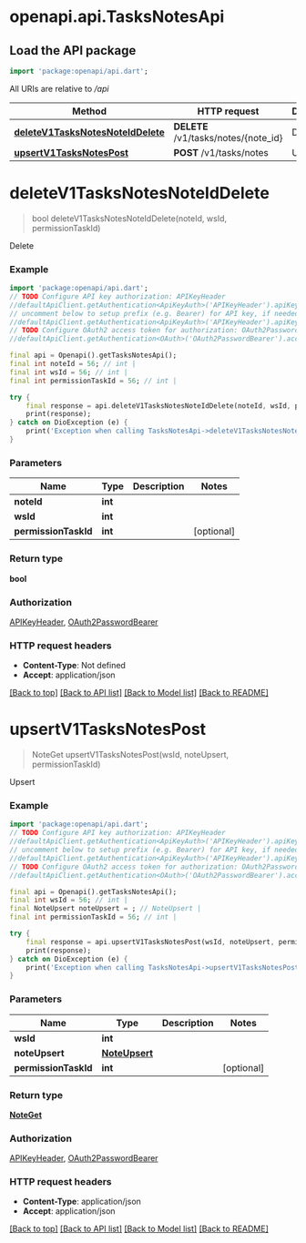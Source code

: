 # openapi.api.TasksNotesApi

## Load the API package
```dart
import 'package:openapi/api.dart';
```

All URIs are relative to */api*

Method | HTTP request | Description
------------- | ------------- | -------------
[**deleteV1TasksNotesNoteIdDelete**](TasksNotesApi.md#deletev1tasksnotesnoteiddelete) | **DELETE** /v1/tasks/notes/{note_id} | Delete
[**upsertV1TasksNotesPost**](TasksNotesApi.md#upsertv1tasksnotespost) | **POST** /v1/tasks/notes | Upsert


# **deleteV1TasksNotesNoteIdDelete**
> bool deleteV1TasksNotesNoteIdDelete(noteId, wsId, permissionTaskId)

Delete

### Example
```dart
import 'package:openapi/api.dart';
// TODO Configure API key authorization: APIKeyHeader
//defaultApiClient.getAuthentication<ApiKeyAuth>('APIKeyHeader').apiKey = 'YOUR_API_KEY';
// uncomment below to setup prefix (e.g. Bearer) for API key, if needed
//defaultApiClient.getAuthentication<ApiKeyAuth>('APIKeyHeader').apiKeyPrefix = 'Bearer';
// TODO Configure OAuth2 access token for authorization: OAuth2PasswordBearer
//defaultApiClient.getAuthentication<OAuth>('OAuth2PasswordBearer').accessToken = 'YOUR_ACCESS_TOKEN';

final api = Openapi().getTasksNotesApi();
final int noteId = 56; // int | 
final int wsId = 56; // int | 
final int permissionTaskId = 56; // int | 

try {
    final response = api.deleteV1TasksNotesNoteIdDelete(noteId, wsId, permissionTaskId);
    print(response);
} catch on DioException (e) {
    print('Exception when calling TasksNotesApi->deleteV1TasksNotesNoteIdDelete: $e\n');
}
```

### Parameters

Name | Type | Description  | Notes
------------- | ------------- | ------------- | -------------
 **noteId** | **int**|  | 
 **wsId** | **int**|  | 
 **permissionTaskId** | **int**|  | [optional] 

### Return type

**bool**

### Authorization

[APIKeyHeader](../README.md#APIKeyHeader), [OAuth2PasswordBearer](../README.md#OAuth2PasswordBearer)

### HTTP request headers

 - **Content-Type**: Not defined
 - **Accept**: application/json

[[Back to top]](#) [[Back to API list]](../README.md#documentation-for-api-endpoints) [[Back to Model list]](../README.md#documentation-for-models) [[Back to README]](../README.md)

# **upsertV1TasksNotesPost**
> NoteGet upsertV1TasksNotesPost(wsId, noteUpsert, permissionTaskId)

Upsert

### Example
```dart
import 'package:openapi/api.dart';
// TODO Configure API key authorization: APIKeyHeader
//defaultApiClient.getAuthentication<ApiKeyAuth>('APIKeyHeader').apiKey = 'YOUR_API_KEY';
// uncomment below to setup prefix (e.g. Bearer) for API key, if needed
//defaultApiClient.getAuthentication<ApiKeyAuth>('APIKeyHeader').apiKeyPrefix = 'Bearer';
// TODO Configure OAuth2 access token for authorization: OAuth2PasswordBearer
//defaultApiClient.getAuthentication<OAuth>('OAuth2PasswordBearer').accessToken = 'YOUR_ACCESS_TOKEN';

final api = Openapi().getTasksNotesApi();
final int wsId = 56; // int | 
final NoteUpsert noteUpsert = ; // NoteUpsert | 
final int permissionTaskId = 56; // int | 

try {
    final response = api.upsertV1TasksNotesPost(wsId, noteUpsert, permissionTaskId);
    print(response);
} catch on DioException (e) {
    print('Exception when calling TasksNotesApi->upsertV1TasksNotesPost: $e\n');
}
```

### Parameters

Name | Type | Description  | Notes
------------- | ------------- | ------------- | -------------
 **wsId** | **int**|  | 
 **noteUpsert** | [**NoteUpsert**](NoteUpsert.md)|  | 
 **permissionTaskId** | **int**|  | [optional] 

### Return type

[**NoteGet**](NoteGet.md)

### Authorization

[APIKeyHeader](../README.md#APIKeyHeader), [OAuth2PasswordBearer](../README.md#OAuth2PasswordBearer)

### HTTP request headers

 - **Content-Type**: application/json
 - **Accept**: application/json

[[Back to top]](#) [[Back to API list]](../README.md#documentation-for-api-endpoints) [[Back to Model list]](../README.md#documentation-for-models) [[Back to README]](../README.md)

